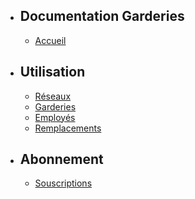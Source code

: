 - ## Documentation Garderies
    - [Accueil](/docs/{{version}})
- ## Utilisation
    - [Réseaux](/docs/{{version}}/networks)
    - [Garderies](/docs/{{version}}/nurseries)
    - [Employés](/docs/{{version}}/users)
    - [Remplacements](/docs/{{version}}/bookings)
- ## Abonnement
    - [Souscriptions](/docs/{{version}}/subscription)
    